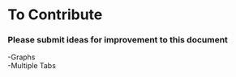 # To Contribute
### Please submit ideas for improvement to this document

-Graphs    
-Multiple Tabs
